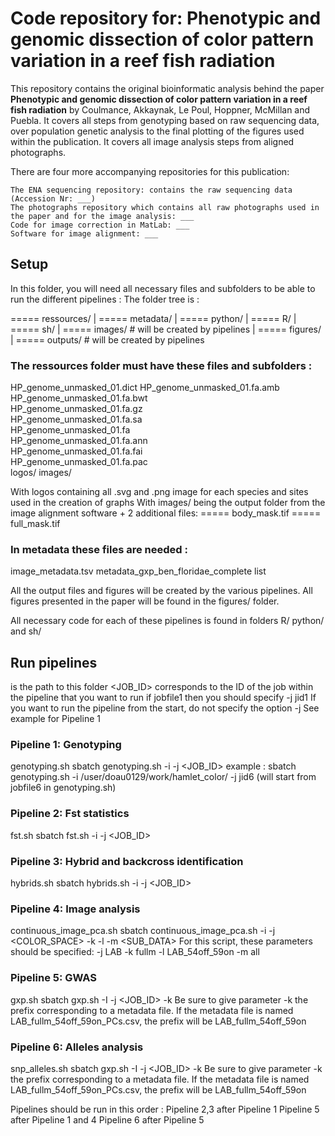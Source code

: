 # Code repository for: Phenotypic and genomic dissection of color pattern variation in a reef fish radiation

This repository contains the original bioinformatic analysis behind the paper **Phenotypic and genomic dissection of color pattern variation in a reef fish radiation** by Coulmance, Akkaynak, Le Poul, Hoppner, McMillan and Puebla.
It covers all steps from genotyping based on raw sequencing data, over population genetic analysis to the final plotting of the figures used within the publication.
It covers all image analysis steps from aligned photographs.

There are four more accompanying repositories for this publication:

    The ENA sequencing repository: contains the raw sequencing data (Accession Nr: ___)
    The photographs repository which contains all raw photographs used in the paper and for the image analysis: ___
    Code for image correction in MatLab: ___
    Software for image alignment: ___


## Setup

In this folder, you will need all necessary files and subfolders to be able to run the different pipelines : 
The folder tree is  :

===== ressources/
|
===== metadata/
|
===== python/
|
===== R/
|
===== sh/
|
===== images/ # will be created by pipelines
|
===== figures/
|
===== outputs/ # will be created by pipelines

### The ressources folder must have these files and subfolders :
HP_genome_unmasked_01.dict 
HP_genome_unmasked_01.fa.amb  
HP_genome_unmasked_01.fa.bwt  
HP_genome_unmasked_01.fa.gz   
HP_genome_unmasked_01.fa.sa  
HP_genome_unmasked_01.fa    
HP_genome_unmasked_01.fa.ann  
HP_genome_unmasked_01.fa.fai  
HP_genome_unmasked_01.fa.pac  
logos/
images/

With logos containing all .svg and .png image for each species and sites used in the creation of graphs
With images/ being the output folder from the image alignment software + 2 additional files:
===== body_mask.tif
===== full_mask.tif 

### In metadata these files are needed :
image_metadata.tsv
metadata_gxp_ben_floridae_complete
list

All the output files and figures will be created by the various pipelines.
All figures presented in the paper will be found in the figures/ folder.

All necessary code for each of these pipelines is found in folders R/ python/ and sh/ 


## Run pipelines

<PATH> is the path to this folder
<JOB_ID> corresponds to the ID of the job within the pipeline that you want to run if jobfile1 then you should specify -j jid1
If you want to run the pipeline from the start, do not specify the option -j 
See example for Pipeline 1 

### Pipeline 1: Genotyping
genotyping.sh 
sbatch genotyping.sh -i <PATH> -j <JOB_ID>
example : sbatch genotyping.sh -i /user/doau0129/work/hamlet_color/ -j jid6 (will start from jobfile6 in genotyping.sh)

### Pipeline 2: Fst statistics 
fst.sh
sbatch fst.sh -i <PATH> -j <JOB_ID>

### Pipeline 3: Hybrid and backcross identification
hybrids.sh
sbatch hybrids.sh -i <PATH> -j <JOB_ID>

### Pipeline 4: Image analysis
continuous_image_pca.sh
sbatch continuous_image_pca.sh -i <PATH> -j <COLOR_SPACE> -k <MASK> -l <DATA> -m <SUB_DATA>
For this script, these parameters should be specified:
-j LAB
-k fullm
-l LAB_54off_59on
-m all

### Pipeline 5: GWAS
gxp.sh
sbatch gxp.sh -I <PATH> -j <JOB_ID> -k <DATASET>
Be sure to give parameter -k the prefix corresponding to a metadata file.
If the metadata file is named LAB_fullm_54off_59on_PCs.csv, the prefix will be LAB_fullm_54off_59on

### Pipeline 6: Alleles analysis
snp_alleles.sh
sbatch gxp.sh -I <PATH> -j <JOB_ID> -k <DATASET>
Be sure to give parameter -k the prefix corresponding to a metadata file.
If the metadata file is named LAB_fullm_54off_59on_PCs.csv, the prefix will be LAB_fullm_54off_59on


Pipelines should be run in this order : 
Pipeline 2,3 after Pipeline 1
Pipeline 5 after Pipeline 1 and 4
Pipeline 6 after Pipeline 5







